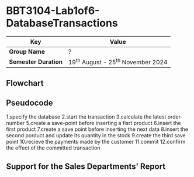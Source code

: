 # BBT3104-Lab1of6-DatabaseTransactions


| **Key**                                                               | Value                                                                                                                                                                              |
|---------------|---------------------------------------------------------|
| **Group Name**                                                               | ? |
| **Semester Duration**                                                 | 19<sup>th</sup> August - 25<sup>th</sup> November 2024                                                                                                                       |

## Flowchart

## Pseudocode
1.specify the database
2.start the transaction
3.calculate the latest order-number
5.create a save-point before inserting a fisrt product
6.insert the first product
7.create a save point before inserting the next data
8.insert the second porduct and update its quantity in the stock
9.create the third save point
10.recieve the payments made by the customer
11.commit
12.confirm the effect of the committed transaction
## Support for the Sales Departments' Report
